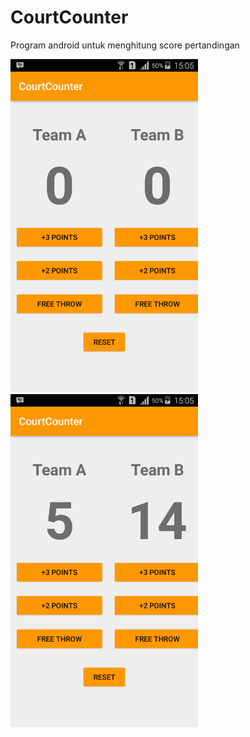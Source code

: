 # CourtCounter
Program android untuk menghitung score pertandingan


<img src="Screenshot_2018-02-06-15-05-41.png" style="width:300px;height:533px;">	<img src="Screenshot_2018-02-06-15-05-25.png" style="width:300px;height:533px;">
